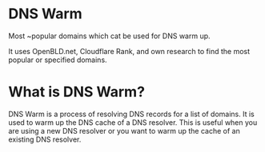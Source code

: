# DNS Warm

Most ~popular domains which cat be used for DNS warm up.

It uses OpenBLD.net, Cloudflare Rank, and own research to find the most popular or specified domains.

# What is DNS Warm?

DNS Warm is a process of resolving DNS records for a list of domains. It is used to warm up the DNS cache of a DNS resolver. This is useful when you are using a new DNS resolver or you want to warm up the cache of an existing DNS resolver.
